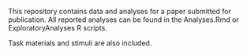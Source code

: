 This repository contains data and analyses for a paper submitted for publication. All reported analyses can be found in the Analyses.Rmd or ExploratoryAnalyses R scripts. 

Task materials and stimuli are also included.
